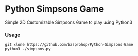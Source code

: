 # Python Simpsons Game
Simple 2D Customizable Simpsons Game to play using Python3

### Usage

    git clone https://github.com/basprohop/Python-Simpsons-Game
    python3 ./simpsons.py

